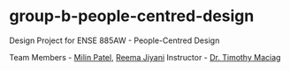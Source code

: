 # group-b-people-centred-design
Design Project for ENSE 885AW - People-Centred Design

Team Members - [Milin Patel](https://github.com/milinpatel13298), [Reema Jiyani](https://github.com/RMJ916)
Instructor - [Dr. Timothy Maciag](https://www.maciag.ca/)
